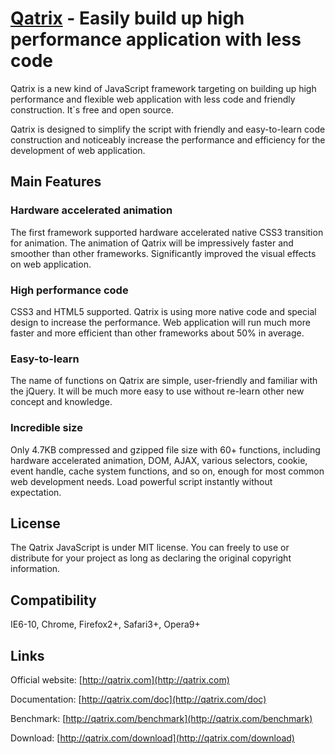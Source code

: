 [Qatrix](http://qatrix.com/) - Easily build up high performance application with less code
===========================================================

Qatrix is a new kind of JavaScript framework targeting on building up high performance and flexible web application with less code and friendly construction. It`s free and open source.

Qatrix is designed to simplify the script with friendly and easy-to-learn code construction and noticeably increase the performance and efficiency for the development of web application.

Main Features
---------------

### Hardware accelerated animation ###
The first framework supported hardware accelerated native CSS3 transition for animation. The animation of Qatrix will be impressively faster and smoother than other frameworks. Significantly improved the visual effects on web application.

### High performance code ###
CSS3 and HTML5 supported. Qatrix is using more native code and special design to increase the performance. Web application will run much more faster and more efficient than other frameworks about 50% in average.

### Easy-to-learn ###
The name of functions on Qatrix are simple, user-friendly and familiar with the jQuery. It will be much more easy to use without re-learn other new concept and knowledge.

### Incredible size ###
Only 4.7KB compressed and gzipped file size with 60+ functions, including hardware accelerated animation, DOM, AJAX, various selectors, cookie, event handle, cache system functions, and so on, enough for most common web development needs. Load powerful script instantly without expectation.

License
--------
The Qatrix JavaScript is under MIT license. You can freely to use or distribute for your project as long as declaring the original copyright information.

Compatibility
--------------
IE6-10, Chrome, Firefox2+, Safari3+, Opera9+

Links
------

Official website: [http://qatrix.com](http://qatrix.com)

Documentation: [http://qatrix.com/doc](http://qatrix.com/doc)

Benchmark: [http://qatrix.com/benchmark](http://qatrix.com/benchmark)

Download: [http://qatrix.com/download](http://qatrix.com/download)